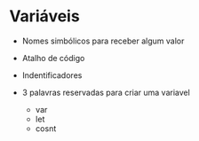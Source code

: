 # Variáveis

- Nomes simbólicos para receber algum valor

- Atalho de código

- Indentificadores

- 3 palavras reservadas para criar uma variavel
  - var
  - let
  - cosnt
